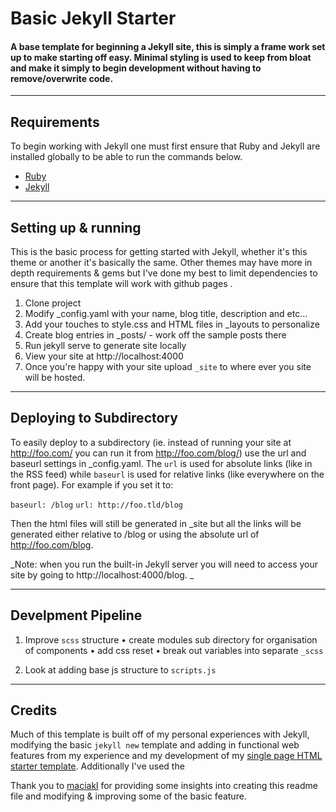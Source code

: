 # Basic Jekyll Starter

#### A base template for beginning a Jekyll site, this is simply a frame work set up to make starting off easy. Minimal styling is used to keep from bloat and make it simply to begin development without having to remove/overwrite code.  
---
## Requirements
To begin working with Jekyll one must first ensure that Ruby and Jekyll are installed globally to be able to run the commands below.

* [Ruby](https://www.ruby-lang.org/en/documentation/installation/)
* [Jekyll](https://jekyllrb.com/docs/installation/)

---

## Setting up & running 
This is the basic process for getting started with Jekyll, whether it's this theme or another it's basically the same. Other themes may have more in depth requirements & gems but I've done my best to limit dependencies to ensure that this template will work with github pages . 

1. Clone project
2. Modify _config.yaml with your name, blog title, description and etc...
3. Add your touches to style.css and HTML files in _layouts to personalize
4. Create blog entries in _posts/ - work off the sample posts there
5. Run jekyll serve to generate site locally
6. View your site at http://localhost:4000 
7. Once you're happy with your site upload `_site` to where ever you site will be hosted.

---
## Deploying to Subdirectory

To easily deploy to a subdirectory (ie. instead of running your site at http://foo.com/ you can run it from http://foo.com/blog/) use the url and baseurl settings in _config.yaml. The `url` is used for absolute links (like in the RSS feed) while `baseurl` is used for relative links (like everywhere on the front page). For example if you set it to:

`baseurl: /blog`
`url: http://foo.tld/blog`

Then the html files will still be generated in _site but all the links will be generated either relative to /blog or using the absolute url of http://foo.com/blog.

_Note: when you run the built-in Jekyll server you will need to access your site by going to http://localhost:4000/blog. _
	
---
## Develpment Pipeline
1. Improve `scss` structure
	• create modules sub directory for organisation of components
	• add css reset
	• break out variables into separate `_scss`

2.	Look at adding base js structure to `scripts.js`

---
## Credits
Much of this template is built off of my personal experiences with Jekyll, modifying the basic `jekyll new` template and adding in functional web features from my experience and my development of my [single  page HTML starter template](https://github.com/levidps/single-page-base). Additionally I've used the 

Thank you to [maciakl](https://github.com/maciakl/Sample-Jekyll-Site) for providing some insights into creating this readme file and modifying & improving some of the basic feature.